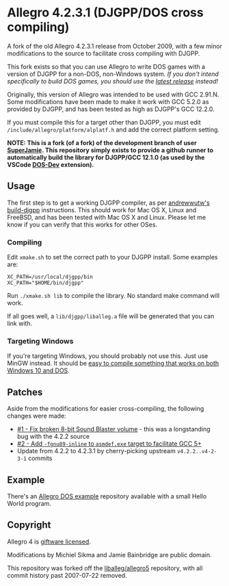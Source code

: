 Allegro 4.2.3.1 (DJGPP/DOS cross compiling)
=========================================

A fork of the old Allegro 4.2.3.1 release from October 2009, with a few minor modifications to the source to facilitate cross compiling with DJGPP.

This fork exists so that you can use Allegro to write DOS games with a version of DJGPP for a non-DOS, non-Windows system. *If you don't intend specifically to build DOS games, you should use the [latest release](http://liballeg.org/) instead!*

Originally, this version of Allegro was intended to be used with GCC 2.91.N. Some modifications have been made to make it work with GCC 5.2.0 as provided by DJGPP, and has been tested as high as DJGPP's GCC 12.2.0.

If you must compile this for a target other than DJGPP, you must edit `/include/allegro/platform/alplatf.h` and add the correct platform setting.

**NOTE:  This is a fork (of a fork) of the development branch of user [SuperJamie](https://github.com/superjamie/allegro-4.2-xc).  This repository simply exists to provide a github runner to automatically build the library for DJGPP/GCC 12.1.0 (as used by the VSCode [DOS-Dev](https://marketplace.visualstudio.com/items?itemName=badlogicgames.dos-dev) extension).**

Usage
-----

The first step is to get a working DJGPP compiler, as per [andrewwutw's build-djgpp](https://github.com/andrewwutw/build-djgpp) instructions. This should work for Mac OS X, Linux and FreeBSD, and has been tested with Mac OS X and Linux. Please let me know if you can verify that this works for other OSes.

### Compiling

Edit `xmake.sh` to set the correct path to your DJGPP install. Some examples are:

```
XC_PATH=/usr/local/djgpp/bin
XC_PATH="$HOME/bin/djgpp"
```

Run `./xmake.sh lib` to compile the library. No standard make command will work.

If all goes well, a `lib/djgpp/liballeg.a` file will be generated that you can link with.

### Targeting Windows

If you're targeting Windows, you should probably not use this. Just use MinGW instead. It should be [easy to compile something that works on both Windows 10 and DOS](https://twitter.com/Sosowski/status/730563851389964293).

Patches
-------

Aside from the modifications for easier cross-compiling, the following changes were made:

* [#1 - Fix broken 8-bit Sound Blaster volume](https://github.com/msikma/allegro-4.2.2-xc/pull/1) - this was a longstanding bug with the 4.2.2 source
* [#2 - Add `-fgnu89-inline` to `asmdef.exe` target to facilitate GCC 5+](https://github.com/msikma/allegro-4.2.2-xc/pull/2)
* Update from 4.2.2 to 4.2.3.1 by cherry-picking upstream `v4.2.2..v4-2-3-1` commits

Example
-------

There's an [Allegro DOS example](https://github.com/msikma/allegro-dos-example) repository available with a small Hello World program.

Copyright
---------

Allegro 4 is [giftware licensed](http://liballeg.org/license.html).

Modifications by Michiel Sikma and Jamie Bainbridge are public domain.

This repository was forked off the [liballeg/allegro5](https://github.com/liballeg/allegro5) repository, with all commit history past 2007-07-22 removed.

